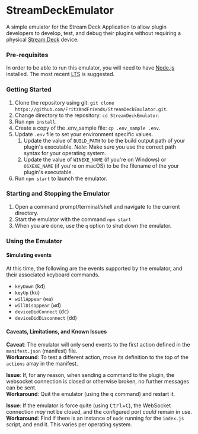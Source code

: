 # StreamDeckEmulator

A simple emulator for the Stream Deck Application to allow plugin developers to develop, test, and debug their plugins without requiring a physical [Stream Deck][] device.


### Pre-requisites

In order to be able to run this emulator, you will need to have [Node.js][] installed. The most recent <abbr title="Long Term Service">LTS</abbr> is suggested.

### Getting Started

1. Clone the repository using git: `git clone https://github.com/FritzAndFriends/StreamDeckEmulator.git`.
2. Change directory to the repository: `cd StreamDeckEmulator`.
3. Run `npm install`.
4. Create a copy of the .env_sample file: `cp .env_sample .env`.
5. Update `.env` file to set your environment specific values.
   1. Update the value of `BUILD_PATH` to be the build output path of your plugin's executable.
   *Note*: Make sure you use the correct path syntax for your operating system.
   2. Update the value of `WINEXE_NAME` (if you're on Windows) or `OSXEXE_NAME` (if you're on macOS) to be the filename of the your plugin's executable.
6. Run `npm start` to launch the emulator.


### Starting and Stopping the Emulator

1. Open a command prompt/terminal/shell and navigate to the current directory.
2. Start the emulator with the command `npm start`
3. When you are done, use the `q` option to shut down the emulator.


### Using the Emulator

#### Simulating events

At this time, the following are the events supported by the emulator, and their associated keyboard commands.

* `keyDown` (<kbd>kd</kbd>)
* `keyUp` (<kbd>ku</kbd>)
* `willAppear` (<kbd>wa</kbd>)
* `willDisappear` (<kbd>wd</kbd>)
* `deviceDidConnect` (<kbd>dc</kbd>)
* `deviceDidDisconnect` (<kbd>dd</kbd>)

#### Caveats, Limitations, and Known Issues

**Caveat**: The emulator will only send events to the first action defined in the `manifest.json` (manifest) file.  
**Workaround**: To test a different action, move its definition to the top of the `actions` array in the manifest.  

**Issue**: If, for any reason, when sending a command to the plugin, the websocket connection is closed or otherwise broken, no further messages can be sent.  
**Workaround**: Quit the emulator (using the <kbd>q</kbd> command) and restart it.  

**Issue**: If the emulator is force quite (using <kbd>Ctrl</kbd>+<kbd>C</kbd>), the WebSocket connection *may* not be closed, and the configured port *could* remain in use.  
**Workaround**: Find if there is an instance of `node` running for the `index.js` script, and end it. This varies per operating system.  


<!-- Reference Links -->

[Stream Deck]: https://www.elgato.com/gaming/stream-deck/ "Elgato's Stream Deck product page"

[Node.js]: https://nodejs.org/ "Learn about and get Node.js"
